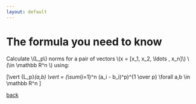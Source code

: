 ```yaml
---
layout: default
---
```


# The formula you need to know

<p>
Calculate \(L_p\) norms for a pair of vectors \(x = [x_1, x_2, \ldots , x_n]\) \(\in \mathbb R^n \)  using: 

\[\vert {L_p}_(a,b) \vert = (\sum_{i=1}^n (a_i - b_i)^p)^{1 \over p}     \forall a,b \in \mathbb R^n \] 
</p>

[back](./)
